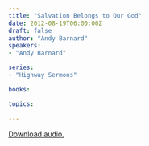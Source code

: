 ```yaml
---
title: "Salvation Belongs to Our God"
date: 2012-08-19T06:00:00Z
draft: false
author: "Andy Barnard"
speakers:
- "Andy Barnard"

series:
- "Highway Sermons"

books:

topics:

---
```

[Download audio.](https://s3.amazonaws.com/highway/sermons/2012_08/19_Salvation_Belongs_to_Our_God.mp3)
